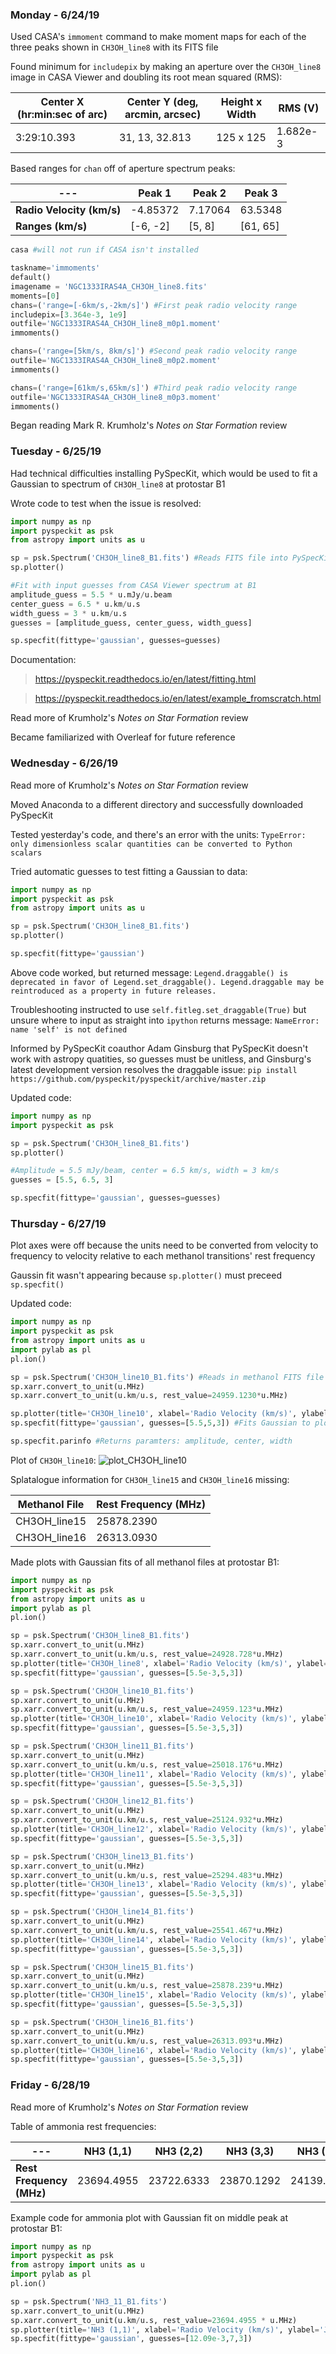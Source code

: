 ### Monday - 6/24/19

Used CASA's `immoment` command to make moment maps for each of the three peaks shown in `CH3OH_line8` with its FITS file

Found minimum for `includepix` by making an aperture over the `CH3OH_line8` image in CASA Viewer and doubling its root mean squared (RMS):

Center X (hr:min:sec of arc) | Center Y (deg, arcmin, arcsec) | Height x Width | RMS (V)
---|---|---|---
3:29:10.393 | 31, 13, 32.813 | 125 x 125 | 1.682e-3

Based ranges for `chan` off of aperture spectrum peaks:

---| Peak 1 | Peak 2 | Peak 3
---|---|---|---
**Radio Velocity (km/s)** | -4.85372 | 7.17064 | 63.5348 
**Ranges (km/s)** | [-6, -2] | [5, 8] | [61, 65]

```python
casa #will not run if CASA isn't installed

taskname='immoments'
default()
imagename = 'NGC1333IRAS4A_CH3OH_line8.fits'
moments=[0]
chans=('range=[-6km/s,-2km/s]') #First peak radio velocity range
includepix=[3.364e-3, 1e9]
outfile='NGC1333IRAS4A_CH3OH_line8_m0p1.moment'
immoments()

chans=('range=[5km/s, 8km/s]') #Second peak radio velocity range
outfile='NGC1333IRAS4A_CH3OH_line8_m0p2.moment'
immoments()

chans=('range=[61km/s,65km/s]') #Third peak radio velocity range
outfile='NGC1333IRAS4A_CH3OH_line8_m0p3.moment'
immoments()
```

Began reading Mark R. Krumholz's *Notes on Star Formation* review

### Tuesday - 6/25/19

Had technical difficulties installing PySpecKit, which would be used to fit a Gaussian to spectrum of `CH3OH_line8` at protostar B1

Wrote code to test when the issue is resolved:

```python
import numpy as np
import pyspeckit as psk
from astropy import units as u

sp = psk.Spectrum('CH3OH_line8_B1.fits') #Reads FITS file into PySpecKit
sp.plotter()

#Fit with input guesses from CASA Viewer spectrum at B1
amplitude_guess = 5.5 * u.mJy/u.beam
center_guess = 6.5 * u.km/u.s
width_guess = 3 * u.km/u.s
guesses = [amplitude_guess, center_guess, width_guess]

sp.specfit(fittype='gaussian', guesses=guesses)
```

Documentation:
>https://pyspeckit.readthedocs.io/en/latest/fitting.html

>https://pyspeckit.readthedocs.io/en/latest/example_fromscratch.html

Read more of Krumholz's *Notes on Star Formation* review

Became familiarized with Overleaf for future reference

### Wednesday - 6/26/19

Read more of Krumholz's *Notes on Star Formation* review

Moved Anaconda to a different directory and successfully downloaded PySpecKit

Tested yesterday's code, and there's an error with the units: `TypeError: only dimensionless scalar quantities can be converted to Python scalars`

Tried automatic guesses to test fitting a Gaussian to data:

```python
import numpy as np
import pyspeckit as psk
from astropy import units as u

sp = psk.Spectrum('CH3OH_line8_B1.fits')
sp.plotter()

sp.specfit(fittype='gaussian')
```

Above code worked, but returned message: `Legend.draggable() is deprecated in favor of Legend.set_draggable(). Legend.draggable may be reintroduced as a property in future releases.`

Troubleshooting instructed to use `self.fitleg.set_draggable(True)` but unsure where to input as straight into `ipython` returns message: `NameError: name 'self' is not defined`

Informed by PySpecKit coauthor Adam Ginsburg that PySpecKit doesn't work with astropy quatities, so guesses must be unitless, and Ginsburg's latest development version resolves the draggable issue: `pip install https://github.com/pyspeckit/pyspeckit/archive/master.zip`

Updated code:

```python
import numpy as np
import pyspeckit as psk

sp = psk.Spectrum('CH3OH_line8_B1.fits')
sp.plotter()

#Amplitude = 5.5 mJy/beam, center = 6.5 km/s, width = 3 km/s
guesses = [5.5, 6.5, 3]

sp.specfit(fittype='gaussian', guesses=guesses)
```

### Thursday - 6/27/19

Plot axes were off because the units need to be converted from velocity to frequency to velocity relative to each methanol transitions' rest frequency

Gaussin fit wasn't appearing because `sp.plotter()` must preceed `sp.specfit()`

Updated code:

```python
import numpy as np
import pyspeckit as psk
from astropy import units as u
import pylab as pl
pl.ion()

sp = psk.Spectrum('CH3OH_line10_B1.fits') #Reads in methanol FITS file
sp.xarr.convert_to_unit(u.MHz) 
sp.xarr.convert_to_unit(u.km/u.s, rest_value=24959.1230*u.MHz) 

sp.plotter(title='CH3OH_line10', xlabel='Radio Velocity (km/s)', ylabel='Jy / beam') #Makes plot 
sp.specfit(fittype='gaussian', guesses=[5.5,5,3]) #Fits Gaussian to plot

sp.specfit.parinfo #Returns paramters: amplitude, center, width
```

Plot of `CH3OH_line10`:
![plot_CH3OH_line10](https://user-images.githubusercontent.com/23585856/60352618-6ffc0c00-9985-11e9-9e03-c8d26fe7077f.png)

Splatalogue information for `CH3OH_line15` and `CH3OH_line16` missing:

Methanol File | Rest Frequency (MHz) 
---|---
 CH3OH_line15 | 25878.2390 
 CH3OH_line16 | 26313.0930 

Made plots with Gaussian fits of all methanol files at protostar B1:

```python
import numpy as np
import pyspeckit as psk
from astropy import units as u
import pylab as pl
pl.ion()

sp = psk.Spectrum('CH3OH_line8_B1.fits')
sp.xarr.convert_to_unit(u.MHz)
sp.xarr.convert_to_unit(u.km/u.s, rest_value=24928.728*u.MHz) 
sp.plotter(title='CH3OH_line8', xlabel='Radio Velocity (km/s)', ylabel='Jy / beam')
sp.specfit(fittype='gaussian', guesses=[5.5e-3,5,3])

sp = psk.Spectrum('CH3OH_line10_B1.fits')
sp.xarr.convert_to_unit(u.MHz)
sp.xarr.convert_to_unit(u.km/u.s, rest_value=24959.123*u.MHz) 
sp.plotter(title='CH3OH_line10', xlabel='Radio Velocity (km/s)', ylabel='Jy / beam')
sp.specfit(fittype='gaussian', guesses=[5.5e-3,5,3])

sp = psk.Spectrum('CH3OH_line11_B1.fits')
sp.xarr.convert_to_unit(u.MHz)
sp.xarr.convert_to_unit(u.km/u.s, rest_value=25018.176*u.MHz) 
sp.plotter(title='CH3OH_line11', xlabel='Radio Velocity (km/s)', ylabel='Jy / beam')
sp.specfit(fittype='gaussian', guesses=[5.5e-3,5,3])

sp = psk.Spectrum('CH3OH_line12_B1.fits')
sp.xarr.convert_to_unit(u.MHz)
sp.xarr.convert_to_unit(u.km/u.s, rest_value=25124.932*u.MHz) 
sp.plotter(title='CH3OH_line12', xlabel='Radio Velocity (km/s)', ylabel='Jy / beam')
sp.specfit(fittype='gaussian', guesses=[5.5e-3,5,3])

sp = psk.Spectrum('CH3OH_line13_B1.fits')
sp.xarr.convert_to_unit(u.MHz)
sp.xarr.convert_to_unit(u.km/u.s, rest_value=25294.483*u.MHz) 
sp.plotter(title='CH3OH_line13', xlabel='Radio Velocity (km/s)', ylabel='Jy / beam')
sp.specfit(fittype='gaussian', guesses=[5.5e-3,5,3])

sp = psk.Spectrum('CH3OH_line14_B1.fits')
sp.xarr.convert_to_unit(u.MHz)
sp.xarr.convert_to_unit(u.km/u.s, rest_value=25541.467*u.MHz) 
sp.plotter(title='CH3OH_line14', xlabel='Radio Velocity (km/s)', ylabel='Jy / beam')
sp.specfit(fittype='gaussian', guesses=[5.5e-3,5,3])

sp = psk.Spectrum('CH3OH_line15_B1.fits')
sp.xarr.convert_to_unit(u.MHz)
sp.xarr.convert_to_unit(u.km/u.s, rest_value=25878.239*u.MHz) 
sp.plotter(title='CH3OH_line15', xlabel='Radio Velocity (km/s)', ylabel='Jy / beam')
sp.specfit(fittype='gaussian', guesses=[5.5e-3,5,3])

sp = psk.Spectrum('CH3OH_line16_B1.fits')
sp.xarr.convert_to_unit(u.MHz)
sp.xarr.convert_to_unit(u.km/u.s, rest_value=26313.093*u.MHz) 
sp.plotter(title='CH3OH_line16', xlabel='Radio Velocity (km/s)', ylabel='Jy / beam')
sp.specfit(fittype='gaussian', guesses=[5.5e-3,5,3])
```

### Friday - 6/28/19

Read more of Krumholz's *Notes on Star Formation* review

Table of ammonia rest frequencies:

---| NH3 (1,1) | NH3 (2,2) | NH3 (3,3) | NH3 (4,4) | NH3 (5,5) | NH3 (6,6) | NH3 (7,7)
---|---|---|---|---|---|---|---
**Rest Frequency (MHz)** |  23694.4955 | 23722.6333 | 23870.1292 | 24139.4163 | 24532.9887 | 25056.0250 | 25715.1820

Example code for ammonia plot with Gaussian fit on middle peak at protostar B1:

```python
import numpy as np
import pyspeckit as psk
from astropy import units as u
import pylab as pl
pl.ion()

sp = psk.Spectrum('NH3_11_B1.fits')
sp.xarr.convert_to_unit(u.MHz)
sp.xarr.convert_to_unit(u.km/u.s, rest_value=23694.4955 * u.MHz)
sp.plotter(title='NH3 (1,1)', xlabel='Radio Velocity (km/s)', ylabel='Jy / beam')
sp.specfit(fittype='gaussian', guesses=[12.09e-3,7,3])
```
